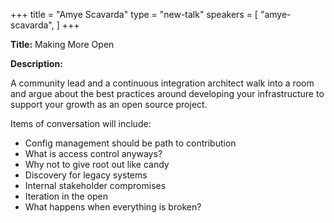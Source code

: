 +++
title = "Amye Scavarda"
type = "new-talk"
speakers = [
        "amye-scavarda",
]
+++
<div class="span-15  ">
  <div class="span-15  last ">
    <p><strong>Title:</strong> Making More Open</p>
    <p><strong>Description:</strong></p>
    <p>
      A community lead and a continuous integration architect walk into a room and argue about the best practices around developing your infrastructure to support your growth as an open source project.

Items of conversation will include:
* Config management should be path to contribution
* What is access control anyways?
* Why not to give root out like candy
* Discovery for legacy systems
* Internal stakeholder compromises
* Iteration in the open
* What happens when everything is broken?
    </p>
  </div>
</div>